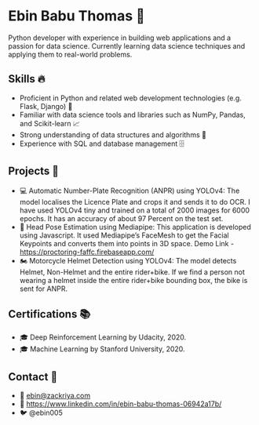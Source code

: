 # Ebin Babu Thomas 🚀

Python developer with experience in building web applications and a passion for data science. Currently learning data science techniques and applying them to real-world problems.

## Skills 🔥
- Proficient in Python and related web development technologies (e.g. Flask, Django) 🐍
- Familiar with data science tools and libraries such as NumPy, Pandas, and Scikit-learn 📈
- Strong understanding of data structures and algorithms 🧩
- Experience with SQL and database management 🗄️

## Projects 🚧
- :computer: Automatic Number-Plate Recognition (ANPR) using YOLOv4: The model localises the Licence Plate and crops it and sends it to do OCR. I have used YOLOv4 tiny and trained on a total of 2000 images for 6000 epochs. It has an accuracy of about 97 Percent on the test set.
- :robot: Head Pose Estimation using Mediapipe: This application is developed using Javascript. It used Mediapipe’s FaceMesh to get the Facial Keypoints and converts them into points in 3D space. Demo Link - https://proctoring-faffc.firebaseapp.com/
- :motorcycle: Motorcycle Helmet Detection using YOLOv4: The model detects Helmet, Non-Helmet and the entire rider+bike. If we find a person not wearing a helmet inside the entire rider+bike bounding box, the bike is sent for ANPR.

## Certifications 📚
- :mortar_board: Deep Reinforcement Learning by Udacity, 2020.
- :mortar_board: Machine Learning by Stanford University, 2020.

## Contact 📱
- :email: ebin@zackriya.com
- :busts_in_silhouette: https://www.linkedin.com/in/ebin-babu-thomas-06942a17b/
- :bird: @ebin005
